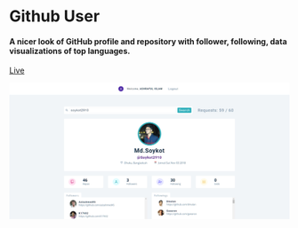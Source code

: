 # Github User

#### A nicer look of GitHub profile and repository with follower, following, data visualizations of top languages.

[Live](https://github-user-search-soykot.netlify.app/login)

![alt text](github-user.png)
